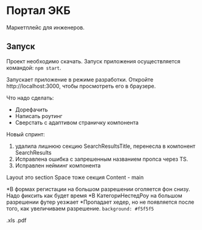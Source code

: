 # Портал ЭКБ

Маркетплейс для инженеров.

## Запуск

Проект необходимо скачать. Запуск приложения осуществляется командой: `npm start`.

Запускает приложение в режиме разработки. Откройте http://localhost:3000, чтобы просмотреть его в браузере.

Что надо сделать:

- Дорефачить
- Написать роутинг
- Сверстать с адаптивом страничку компонента

Новый спринт:

1.  удалила лишнюю секцию SearchResultsTitle, перенесла в компонент SearchResults
2.  Исправлена ошибка с запрешенным названием пропса через TS.
3.  Исправлен нейминг компонента

Layout это section
Space тоже секция
Content - main

*В формах регистации на большом разрешении оголяется фон снизу. Надо фиксить как будет время
*В КатегориНестедРоу на большом разрешении футер уезжает
\*Пропадает хедер, но не появляется после того, как увеличиваем разрешение.
`background: #f5f5f5`

.xls
.pdf

